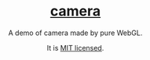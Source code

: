 <h1 align="center"><a href="https://github.com/jynxio/camera">camera</a></h1>
<p align="center">A demo of camera made by pure WebGL.</p>
<p align="center">It is <a href="https://github.com/jynxio/camera/blob/main/LICENSE">MIT licensed</a>.</p>
